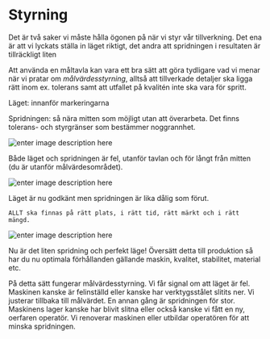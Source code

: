 # Styrning

Det är två saker vi måste hålla ögonen på när vi styr vår tillverkning. Det ena är att vi lyckats ställa in läget riktigt, det andra att spridningen i resultaten är tillräckligt liten

Att använda en måltavla kan vara ett bra sätt att göra tydligare vad vi menar när vi pratar om _målvärdesstyrning_, alltså att tillverkade detaljer ska ligga rätt inom ex. tolerans samt att utfallet på kvalitén inte ska vara för spritt.

Läget: innanför markeringarna

Spridningen: så nära mitten som möjligt utan att överarbeta. Det finns tolerans- och styrgränser som bestämmer noggrannhet.

![enter image description here](https://lernia.itslearning.com/data/1821/C33238/Bilder/Produktionsteknik%20&%20Ekonomi/image181.jpg)

Både läget och spridningen är fel, utanför tavlan och för långt från mitten (du är utanför målvärdesområdet).

![enter image description here](https://lernia.itslearning.com/data/1821/C33238/Bilder/Produktionsteknik%20&%20Ekonomi/image183.jpg)

Läget är nu godkänt men spridningen är lika dålig som förut.

    ALLT ska finnas på rätt plats, i rätt tid, rätt märkt och i rätt mängd.

![enter image description here](https://lernia.itslearning.com/data/1821/C33238/Bilder/Produktionsteknik%20&%20Ekonomi/image185.jpg)

Nu är det liten spridning och perfekt läge! Översätt detta till produktion så har du nu optimala förhållanden gällande maskin, kvalitet, stabilitet, material etc.

På detta sätt fungerar målvärdesstyrning. Vi får signal om att läget är fel. Maskinen kanske är felinställd eller kanske har verktygsstålet slitits ner. Vi justerar tillbaka till målvärdet. En annan gång är spridningen för stor. Maskinens lager kanske har blivit slitna eller också kanske vi fått en ny, oerfaren operatör. Vi renoverar maskinen eller utbildar operatören för att minska spridningen.
